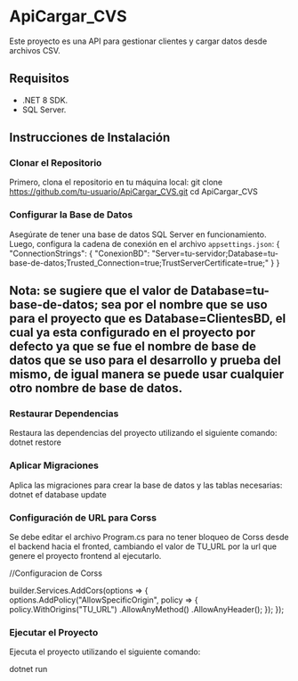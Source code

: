 # ApiCargar_CVS

Este proyecto es una API para gestionar clientes y cargar datos desde archivos CSV.

## Requisitos

- .NET 8 SDK.
- SQL Server.

## Instrucciones de Instalación

### Clonar el Repositorio

Primero, clona el repositorio en tu máquina local:
git clone https://github.com/tu-usuario/ApiCargar_CVS.git 
cd ApiCargar_CVS

### Configurar la Base de Datos

Asegúrate de tener una base de datos SQL Server en funcionamiento. Luego, configura la cadena de conexión en el archivo `appsettings.json`:
{ "ConnectionStrings": { "ConexionBD": "Server=tu-servidor;Database=tu-base-de-datos;Trusted_Connection=true;TrustServerCertificate=true;" } }

## Nota: se sugiere que el valor de Database=tu-base-de-datos; sea por el nombre que se uso para el proyecto que es Database=ClientesBD, el cual ya esta configurado en el proyecto por defecto ya que se fue el nombre de base de datos que se uso para el desarrollo y prueba del mismo, de igual manera se puede usar cualquier otro nombre de base de datos.


### Restaurar Dependencias

Restaura las dependencias del proyecto utilizando el siguiente comando:
dotnet restore


### Aplicar Migraciones

Aplica las migraciones para crear la base de datos y las tablas necesarias:
dotnet ef database update

### Configuración de URL para Corss
Se debe editar el archivo Program.cs para no tener bloqueo de Corss desde el backend hacia el fronted, cambiando el valor de TU_URL por la url que genere el proyecto frontend al ejecutarlo.

//Configuracion de Corss

builder.Services.AddCors(options =>
{
    options.AddPolicy("AllowSpecificOrigin", policy =>
    {
        policy.WithOrigins("TU_URL")
              .AllowAnyMethod()
              .AllowAnyHeader();
    });
});



### Ejecutar el Proyecto

Ejecuta el proyecto utilizando el siguiente comando:

dotnet run







